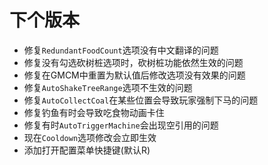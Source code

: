 # 下个版本

- 修复`RedundantFoodCount`选项没有中文翻译的问题
- 修复没有勾选砍树桩选项时，砍树桩功能依然生效的问题
- 修复在GMCM中重置为默认值后修改选项没有效果的问题
- 修复`AutoShakeTreeRange`选项不生效的问题
- 修复`AutoCollectCoal`在某些位置会导致玩家强制下马的问题
- 修复钓鱼有时会导致吃食物动画卡住
- 修复有时`AutoTriggerMachine`会出现空引用的问题
- 现在`Cooldown`选项修改会立即生效
- 添加打开配置菜单快捷键(默认R)